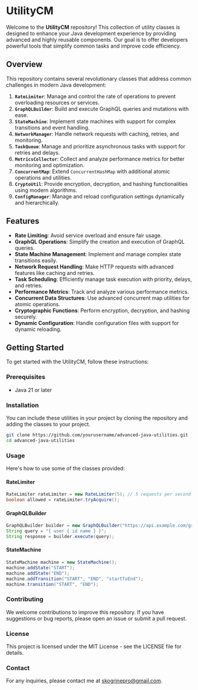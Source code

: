 # UtilityCM

Welcome to the **UtilityCM** repository! This collection of utility classes is designed to enhance your Java development experience by providing advanced and highly reusable components. Our goal is to offer developers powerful tools that simplify common tasks and improve code efficiency.

## Overview

This repository contains several revolutionary classes that address common challenges in modern Java development:

1. **`RateLimiter`**: Manage and control the rate of operations to prevent overloading resources or services.
2. **`GraphQLBuilder`**: Build and execute GraphQL queries and mutations with ease.
3. **`StateMachine`**: Implement state machines with support for complex transitions and event handling.
4. **`NetworkManager`**: Handle network requests with caching, retries, and monitoring.
5. **`TaskQueue`**: Manage and prioritize asynchronous tasks with support for retries and delays.
6. **`MetricsCollector`**: Collect and analyze performance metrics for better monitoring and optimization.
7. **`ConcurrentMap`**: Extend `ConcurrentHashMap` with additional atomic operations and utilities.
8. **`CryptoUtil`**: Provide encryption, decryption, and hashing functionalities using modern algorithms.
9. **`ConfigManager`**: Manage and reload configuration settings dynamically and hierarchically.

## Features

- **Rate Limiting**: Avoid service overload and ensure fair usage.
- **GraphQL Operations**: Simplify the creation and execution of GraphQL queries.
- **State Machine Management**: Implement and manage complex state transitions easily.
- **Network Request Handling**: Make HTTP requests with advanced features like caching and retries.
- **Task Scheduling**: Efficiently manage task execution with priority, delays, and retries.
- **Performance Metrics**: Track and analyze various performance metrics.
- **Concurrent Data Structures**: Use advanced concurrent map utilities for atomic operations.
- **Cryptographic Functions**: Perform encryption, decryption, and hashing securely.
- **Dynamic Configuration**: Handle configuration files with support for dynamic reloading.

## Getting Started

To get started with the UtilityCM, follow these instructions:

### Prerequisites

- Java 21 or later

### Installation

You can include these utilities in your project by cloning the repository and adding the classes to your project.

```bash
git clone https://github.com/yourusername/advanced-java-utilities.git
cd advanced-java-utilities
```

### Usage

Here's how to use some of the classes provided:

#### RateLimiter
```java
RateLimiter rateLimiter = new RateLimiter(5); // 5 requests per second
boolean allowed = rateLimiter.tryAcquire();
```

#### GraphQLBuilder
```java
GraphQLBuilder builder = new GraphQLBuilder("https://api.example.com/graphql");
String query = "{ user { id name } }";
String response = builder.execute(query);
```

#### StateMachine
```java
StateMachine machine = new StateMachine();
machine.addState("START");
machine.addState("END");
machine.addTransition("START", "END", "startToEnd");
machine.transition("START", "END");
```

### Contributing

We welcome contributions to improve this repository. If you have suggestions or bug reports, please open an issue or submit a pull request.

### License
This project is licensed under the MIT License - see the LICENSE file for details.

### Contact
For any inquiries, please contact me at skogrinepro@gmail.com.
